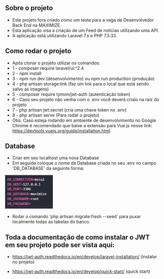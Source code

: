 ## Sobre o projeto
- Este projeto fora criado como um teste para a vaga de Desenvolvedor Back End na MAXIMIZE.
- Esta aplicação visa a criação de um Feed de notícias utilizando uma API.
- A aplicação está utilizando Laravel 7.x e PHP 7.3.33.

## Como rodar o projeto
- Após clonar o projeto utilizar os comandos:
- 1 - composer require laravel/ui:^2.4
- 2 - npm install
- 3 - npm run dev (desenvolvimento) ou npm run production (produção)
- 4 - php artisan storage:link (faz um link para o local que está sendo salvo as imagens)
- 5 - composer require tymon/jwt-auth (autenticação token)
- 6 - Caso seu projeto não venha com o .env você deverá crialo na raiz do projeto
- 7 - php artisan jwt:secret (cria uma chave token no .env)
- 8 - php artisan serve (Para rodar o projeto)
- Obs: Caso esteja rodando em ambiente de desenvolvimento no Google Chrome é recomendado que baixe a extensão para Vue.js nesse link:
https://devtools.vuejs.org/guide/installation.html

## Database
- Criar em seu localhost uma nova Database
- Em seguida coloque o nome da Database criada no seu .env no campo 'DB_DATABASE' da seguinte forma: 

![alt text](image.png)

- Rodar o comando 'php artisan migrate:fresh --seed' para puxar localmente todas as tabelas do banco.

## Toda a documentação de como instalar o JWT em seu projeto pode ser vista aqui:

- https://jwt-auth.readthedocs.io/en/develop/laravel-installation/ (instalar no projeto)

- https://jwt-auth.readthedocs.io/en/develop/quick-start/ (quick start)

